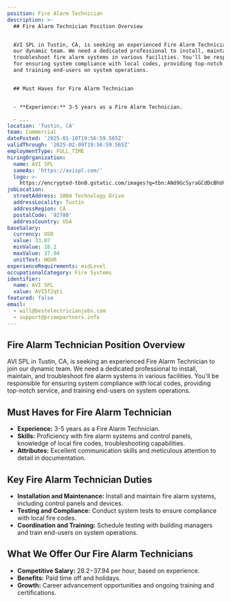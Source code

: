 ```yaml
---
position: Fire Alarm Technician
description: >-
  ## Fire Alarm Technician Position Overview


  AVI SPL in Tustin, CA, is seeking an experienced Fire Alarm Technician to join
  our dynamic team. We need a dedicated professional to install, maintain, and
  troubleshoot fire alarm systems in various facilities. You'll be responsible
  for ensuring system compliance with local codes, providing top-notch service,
  and training end-users on system operations.


  ## Must Haves for Fire Alarm Technician


  - **Experience:** 3-5 years as a Fire Alarm Technician.

  - ...
location: 'Tustin, CA'
team: Commercial
datePosted: '2025-01-10T19:56:59.565Z'
validThrough: '2025-02-09T19:56:59.565Z'
employmentType: FULL_TIME
hiringOrganization:
  name: AVI SPL
  sameAs: 'https://avispl.com/'
  logo: >-
    https://encrypted-tbn0.gstatic.com/images?q=tbn:ANd9GcSyraGCdDcBhUVCLjb9MI2McsVysMD7wjYlIQ&s
jobLocation:
  streetAddress: 1004 Technology Drive
  addressLocality: Tustin
  addressRegion: CA
  postalCode: '92780'
  addressCountry: USA
baseSalary:
  currency: USD
  value: 33.07
  minValue: 28.2
  maxValue: 37.94
  unitText: HOUR
experienceRequirements: midLevel
occupationalCategory: Fire Systems
identifier:
  name: AVI SPL
  value: AVI5f2qti
featured: false
email:
  - will@bestelectricianjobs.com
  - support@primepartners.info
---
```




## Fire Alarm Technician Position Overview

AVI SPL in Tustin, CA, is seeking an experienced Fire Alarm Technician to join our dynamic team. We need a dedicated professional to install, maintain, and troubleshoot fire alarm systems in various facilities. You'll be responsible for ensuring system compliance with local codes, providing top-notch service, and training end-users on system operations.

## Must Haves for Fire Alarm Technician

- **Experience:** 3-5 years as a Fire Alarm Technician.
- **Skills:** Proficiency with fire alarm systems and control panels, knowledge of local fire codes, troubleshooting capabilities.
- **Attributes:** Excellent communication skills and meticulous attention to detail in documentation.

## Key Fire Alarm Technician Duties

- **Installation and Maintenance:** Install and maintain fire alarm systems, including control panels and devices.
- **Testing and Compliance:** Conduct system tests to ensure compliance with local fire codes.
- **Coordination and Training:** Schedule testing with building managers and train end-users on system operations.

## What We Offer Our Fire Alarm Technicians

- **Competitive Salary:** $28.2-$37.94 per hour, based on experience.
- **Benefits:** Paid time off and holidays.
- **Growth:** Career advancement opportunities and ongoing training and certifications.